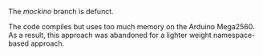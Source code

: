 The *mockino* branch is defunct.

The code compiles but uses too much memory on the Arduino Mega2560.
As a result, this approach was abandoned for a lighter weight namespace-based approach.
